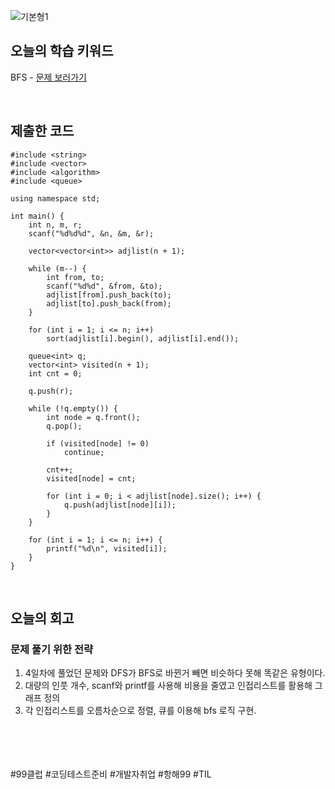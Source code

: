 
![기본형1](https://github.com/user-attachments/assets/a6845a3b-4e99-41e5-aec6-07d8ba0dd0d5)

## 오늘의 학습 키워드
BFS - [문제 보러가기](https://www.acmicpc.net/submit/24444/85926664)
  
<br>

## 제출한 코드
```
#include <string>
#include <vector>
#include <algorithm>
#include <queue>

using namespace std;

int main() {
	int n, m, r;
	scanf("%d%d%d", &n, &m, &r);

	vector<vector<int>> adjlist(n + 1);

	while (m--) {
		int from, to;
		scanf("%d%d", &from, &to);
		adjlist[from].push_back(to);
		adjlist[to].push_back(from);
	}

	for (int i = 1; i <= n; i++)
		sort(adjlist[i].begin(), adjlist[i].end());

	queue<int> q;
	vector<int> visited(n + 1);
	int cnt = 0;

	q.push(r);

	while (!q.empty()) {
		int node = q.front();
		q.pop();

		if (visited[node] != 0)
			continue;

		cnt++;
		visited[node] = cnt;

		for (int i = 0; i < adjlist[node].size(); i++) {
			q.push(adjlist[node][i]);
		}
	}

	for (int i = 1; i <= n; i++) {
		printf("%d\n", visited[i]);
	}
}
```

<br>

## 오늘의 회고
### 문제 풀기 위한 전략
1. 4일차에 풀었던 문제와 DFS가 BFS로 바뀐거 빼면 비슷하다 못해 똑같은 유형이다.
2. 대량의 인풋 개수, scanf와 printf를 사용해 비용을 줄였고 인접리스트를 활용해 그래프 정의
3. 각 인접리스트를 오름차순으로 정렬, 큐를 이용해 bfs 로직 구현.

<br>    
<br>
<br>
<br>
#99클럽 #코딩테스트준비 #개발자취업 #항해99 #TIL
